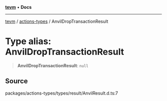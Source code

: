 [**tevm**](../../README.md) • **Docs**

***

[tevm](../../modules.md) / [actions-types](../README.md) / AnvilDropTransactionResult

# Type alias: AnvilDropTransactionResult

> **AnvilDropTransactionResult**: `null`

## Source

packages/actions-types/types/result/AnvilResult.d.ts:7
